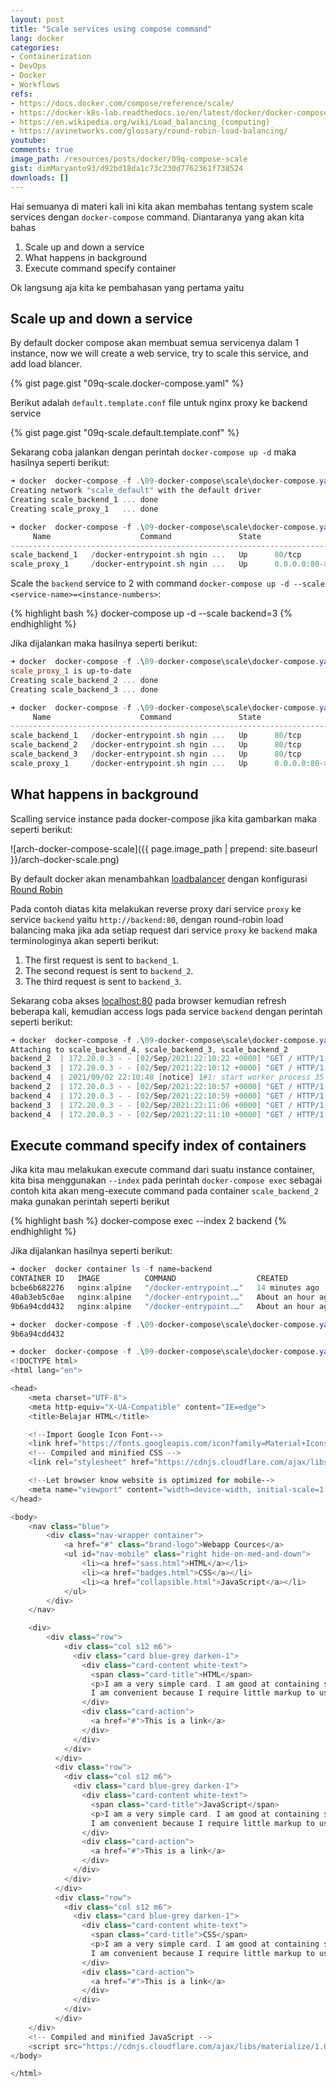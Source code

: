 ```yaml
---
layout: post
title: "Scale services using compose command"
lang: docker
categories:
- Containerization
- DevOps
- Docker
- Workflows
refs: 
- https://docs.docker.com/compose/reference/scale/
- https://docker-k8s-lab.readthedocs.io/en/latest/docker/docker-compose-lb-scale.html
- https://en.wikipedia.org/wiki/Load_balancing_(computing)
- https://avinetworks.com/glossary/round-robin-load-balancing/
youtube: 
comments: true
image_path: /resources/posts/docker/09q-compose-scale
gist: dimMaryanto93/d92bd18da1c73c230d7762361f738524
downloads: []
---
```


Hai semuanya di materi kali ini kita akan membahas tentang system scale services dengan `docker-compose` command. Diantaranya yang akan kita bahas

1. Scale up and down a service
2. What happens in background
3. Execute command specify container

Ok langsung aja kita ke pembahasan yang pertama yaitu

##  Scale up and down a service

By default docker compose akan membuat semua servicenya dalam 1 instance, now we will create a web service, try to scale this service, and add load blancer.

{% gist page.gist "09q-scale.docker-compose.yaml" %}

Berikut adalah `default.template.conf` file untuk nginx proxy ke backend service

{% gist page.gist "09q-scale.default.template.conf" %}

Sekarang coba jalankan dengan perintah `docker-compose up -d` maka hasilnya seperti berikut:

```powershell
➜ docker  docker-compose -f .\09-docker-compose\scale\docker-compose.yaml -p scale up -d
Creating network "scale_default" with the default driver
Creating scale_backend_1 ... done
Creating scale_proxy_1   ... done

➜ docker  docker-compose -f .\09-docker-compose\scale\docker-compose.yaml -p scale ps
     Name                    Command               State                Ports
-------------------------------------------------------------------------------------------
scale_backend_1   /docker-entrypoint.sh ngin ...   Up      80/tcp
scale_proxy_1     /docker-entrypoint.sh ngin ...   Up      0.0.0.0:80->80/tcp,:::80->80/tcp
```

Scale the `backend` service to 2 with command `docker-compose up -d --scale <service-name>=<instance-numbers>`:

{% highlight bash %}
docker-compose up -d --scale backend=3
{% endhighlight %}

Jika dijalankan maka hasilnya seperti berikut:

```powershell
➜ docker  docker-compose -f .\09-docker-compose\scale\docker-compose.yaml -p scale up -d --scale backend=3
scale_proxy_1 is up-to-date
Creating scale_backend_2 ... done
Creating scale_backend_3 ... done

➜ docker  docker-compose -f .\09-docker-compose\scale\docker-compose.yaml -p scale ps
     Name                    Command               State                Ports
-------------------------------------------------------------------------------------------
scale_backend_1   /docker-entrypoint.sh ngin ...   Up      80/tcp
scale_backend_2   /docker-entrypoint.sh ngin ...   Up      80/tcp
scale_backend_3   /docker-entrypoint.sh ngin ...   Up      80/tcp
scale_proxy_1     /docker-entrypoint.sh ngin ...   Up      0.0.0.0:80->80/tcp,:::80->80/tcp
```

## What happens in background

Scalling service instance pada docker-compose jika kita gambarkan maka seperti berikut:

![arch-docker-compose-scale]({{ page.image_path | prepend: site.baseurl }}/arch-docker-scale.png)

By default docker akan menambahkan [loadbalancer](https://en.wikipedia.org/wiki/Load_balancing_(computing)) dengan konfigurasi [Round Robin](https://avinetworks.com/glossary/round-robin-load-balancing/)

Pada contoh diatas kita melakukan reverse proxy dari service `proxy` ke service `backend` yaitu `http://backend:80`, dengan round-robin load balancing maka jika ada setiap request dari service `proxy` ke `backend` maka terminologinya akan seperti berikut:

1. The first request is sent to `backend_1`.
2. The second request is sent to `backend_2`.
3. The third request is sent to `backend_3`.

Sekarang coba akses [localhost:80](http://localhost:80) pada browser kemudian refresh beberapa kali, kemudian access logs pada service `backend` dengan perintah seperti berikut:

```powershell
➜ docker  docker-compose -f .\09-docker-compose\scale\docker-compose.yaml -p scale logs --tail 1 -f backend
Attaching to scale_backend_4, scale_backend_3, scale_backend_2
backend_2  | 172.20.0.3 - - [02/Sep/2021:22:10:22 +0000] "GET / HTTP/1.1" 200 3105 "-" "curl/7.78.0" "-"
backend_3  | 172.20.0.3 - - [02/Sep/2021:22:10:12 +0000] "GET / HTTP/1.1" 200 3105 "-" "curl/7.78.0" "-"
backend_4  | 2021/09/02 22:10:48 [notice] 1#1: start worker process 35
backend_2  | 172.20.0.3 - - [02/Sep/2021:22:10:57 +0000] "GET / HTTP/1.1" 200 3105 "-" "curl/7.78.0" "-"
backend_4  | 172.20.0.3 - - [02/Sep/2021:22:10:59 +0000] "GET / HTTP/1.1" 200 3105 "-" "curl/7.78.0" "-"
backend_3  | 172.20.0.3 - - [02/Sep/2021:22:11:06 +0000] "GET / HTTP/1.1" 200 3105 "-" "curl/7.78.0" "-"
backend_4  | 172.20.0.3 - - [02/Sep/2021:22:11:10 +0000] "GET / HTTP/1.1" 200 3105 "-" "curl/7.78.0" "-" 
```

## Execute command specify index of containers

Jika kita mau melakukan execute command dari suatu instance container, kita bisa menggunakan `--index` pada perintah `docker-compose exec` sebagai contoh kita akan meng-execute command pada container `scale_backend_2` maka gunakan perintah seperti berikut

{% highlight bash %}
docker-compose exec --index 2 backend
{% endhighlight %}

Jika dijalankan hasilnya seperti berikut:

```powershell
➜ docker  docker container ls -f name=backend
CONTAINER ID   IMAGE          COMMAND                  CREATED             STATUS             PORTS     NAMES
bcbe6b682276   nginx:alpine   "/docker-entrypoint.…"   14 minutes ago      Up 13 minutes      80/tcp    scale_backend_4
40ab3eb5c0ae   nginx:alpine   "/docker-entrypoint.…"   About an hour ago   Up About an hour   80/tcp    scale_backend_3
9b6a94cdd432   nginx:alpine   "/docker-entrypoint.…"   About an hour ago   Up About an hour   80/tcp    scale_backend_2

➜ docker  docker-compose -f .\09-docker-compose\scale\docker-compose.yaml -p scale exec --index 2 backend hostname
9b6a94cdd432

➜ docker  docker-compose -f .\09-docker-compose\scale\docker-compose.yaml -p scale exec --index 2 backend curl localhost
<!DOCTYPE html>
<html lang="en">

<head>
    <meta charset="UTF-8">
    <meta http-equiv="X-UA-Compatible" content="IE=edge">
    <title>Belajar HTML</title>

    <!--Import Google Icon Font-->
    <link href="https://fonts.googleapis.com/icon?family=Material+Icons" rel="stylesheet">
    <!-- Compiled and minified CSS -->
    <link rel="stylesheet" href="https://cdnjs.cloudflare.com/ajax/libs/materialize/1.0.0/css/materialize.min.css">

    <!--Let browser know website is optimized for mobile-->
    <meta name="viewport" content="width=device-width, initial-scale=1.0" />
</head>

<body>
    <nav class="blue">
        <div class="nav-wrapper container">
            <a href="#" class="brand-logo">Webapp Cources</a>
            <ul id="nav-mobile" class="right hide-on-med-and-down">
                <li><a href="sass.html">HTML</a></li>
                <li><a href="badges.html">CSS</a></li>
                <li><a href="collapsible.html">JavaScript</a></li>
            </ul>
        </div>
    </nav>

    <div>
        <div class="row">
            <div class="col s12 m6">
              <div class="card blue-grey darken-1">
                <div class="card-content white-text">
                  <span class="card-title">HTML</span>
                  <p>I am a very simple card. I am good at containing small bits of information.
                  I am convenient because I require little markup to use effectively.</p>
                </div>
                <div class="card-action">
                  <a href="#">This is a link</a>
                </div>
              </div>
            </div>
          </div>
          <div class="row">
            <div class="col s12 m6">
              <div class="card blue-grey darken-1">
                <div class="card-content white-text">
                  <span class="card-title">JavaScript</span>
                  <p>I am a very simple card. I am good at containing small bits of information.
                  I am convenient because I require little markup to use effectively.</p>
                </div>
                <div class="card-action">
                  <a href="#">This is a link</a>
                </div>
              </div>
            </div>
          </div>
          <div class="row">
            <div class="col s12 m6">
              <div class="card blue-grey darken-1">
                <div class="card-content white-text">
                  <span class="card-title">CSS</span>
                  <p>I am a very simple card. I am good at containing small bits of information.
                  I am convenient because I require little markup to use effectively.</p>
                </div>
                <div class="card-action">
                  <a href="#">This is a link</a>
                </div>
              </div>
            </div>
          </div>
    </div>
    <!-- Compiled and minified JavaScript -->
    <script src="https://cdnjs.cloudflare.com/ajax/libs/materialize/1.0.0/js/materialize.min.js"></script>
</body>

</html>
```